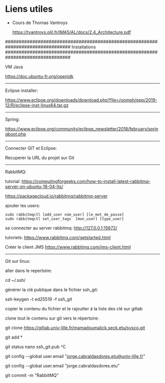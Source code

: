 # Liens utiles

- Cours de Thomas Vantroys

	https://tvantroys.plil.fr/IMA5/AL/docs/2.4_Architecture.pdf
	
################################################################################
								Installations
################################################################################

VM Java

https://doc.ubuntu-fr.org/openjdk

--------------------------------------------------------------------------------
Eclipse installer:

https://www.eclipse.org/downloads/download.php?file=/oomph/epp/2019-12/R/eclipse-inst-linux64.tar.gz

--------------------------------------------------------------------------------
Spring:

https://www.eclipse.org/community/eclipse_newsletter/2018/february/springboot.php


--------------------------------------------------------------------------------
Connecter GIT et Eclipse:

Recuperer la URL du projet sur Git




--------------------------------------------------------------------------------
RabbitMQ:

tutorial:
https://computingforgeeks.com/how-to-install-latest-rabbitmq-server-on-ubuntu-18-04-lts/

https://packagecloud.io/rabbitmq/rabbitmq-server


ajouter les users:

    sudo rabbitmqctl [add_user nom_user] [le_mot_de_passe]
    sudo rabbitmqctl set_user_tags  [mon_user] [type_user]

se connecter au server rabbitmq:
http://127.0.0.1:15672/

tutoriels:
https://www.rabbitmq.com/getstarted.html

Créer le client JMS
https://www.rabbitmq.com/jms-client.html
 
--------------------------------------------------------------------------------
Git sur linux:

aller dans le repertoire:

 cd ~/.ssh/

générer la clé publique dans le fichier ssh_git:

 ssh-keygen -t ed25519 -f ssh_git

copier le contenu du fichier et le rajoutter à la liste des clé sur gitlab 

clone tout le contenu sur git vers le répertoire:

 git clone https://gitlab.univ-lille.fr/mamadoumalick.seck.etu/sysco.git
 
 git add *
 
 git status nano ssh_git.pub ^C
 
 git config --global user.email "jorge.cabraldasdores.etu@univ-lille.fr"
 
 git config --global user.email "jorge.cabraldasdores.etu"
 
 git commit -m "RabbitMQ"


